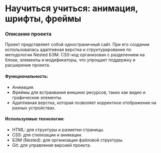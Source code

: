 # Научиться учиться: анимация, шрифты, фреймы

### Описание проекта

Проект представляет собой одностраничный сайт. При его создании использовалась адаптивная верстка и структурирование по методологии Nested БЭМ. CSS-код организован с разделением на блоки, элементы и модификаторы, что упрощает поддержку и расширение проекта.

#### Функциональность:
- Анимация. 
- Фреймы для встраивания внешних ресурсов, таких как видео и графические элементы. 
- Адаптивная верстка, которая позволяет корректное отображение на разных устройствах.


#### Используемые технологии:
- HTML: для структуры и разметки страницы.
- CSS: для стилизации и анимации.
- БЭМ (Nested): для организации файловой структуры.
- Git: для управления версией проекта.